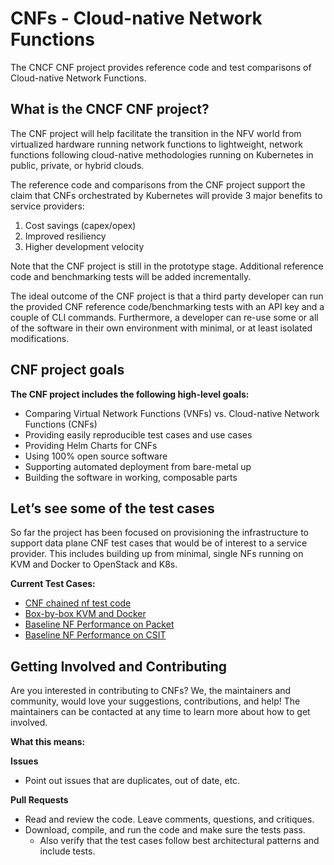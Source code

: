 # CNFs - Cloud-native Network Functions

The CNCF CNF project provides reference code and test comparisons of Cloud-native Network Functions. 


## What is the CNCF CNF project?

The CNF project will help facilitate the transition in the NFV world from virtualized hardware running network functions to lightweight, network functions following cloud-native methodologies running on Kubernetes in public, private, or hybrid clouds. 

The reference code and comparisons from the CNF project support the claim that CNFs orchestrated by Kubernetes will provide 3 major benefits to service providers: 

1. Cost savings (capex/opex)
1. Improved resiliency
1. Higher development velocity

Note that the CNF project is still in the prototype stage. Additional reference code and benchmarking tests will be added incrementally.

The ideal outcome of the CNF project is that a third party developer can run the provided CNF reference code/benchmarking tests with an API key and a couple of CLI commands. Furthermore, a developer can re-use some or all of the software in their own environment with minimal, or at least isolated modifications.


## CNF project goals

**The CNF project includes the following high-level goals:**

- Comparing Virtual Network Functions (VNFs) vs. Cloud-native Network Functions (CNFs)
- Providing easily reproducible test cases and use cases
- Providing Helm Charts for CNFs
- Using 100% open source software
- Supporting automated deployment from bare-metal up
- Building the software in working, composable parts 


## Let’s see some of the test cases

So far the project has been focused on provisioning the infrastructure to support data plane CNF test cases that would be of interest to a service provider. This includes building up from minimal, single NFs running on KVM and Docker to OpenStack and K8s.

**Current Test Cases:** 

- [CNF chained nf test code](https://github.com/cncf/cnfs/blob/master/comparison/kubecon18-chained_nf_test/README.md)
- [Box-by-box KVM and Docker](https://github.com/cncf/cnfs/tree/master/comparison/box-by-box-kvm-docker)
- [Baseline NF Performance on Packet](https://github.com/cncf/cnfs/tree/master/comparison/baseline_nf_performance-packet)
- [Baseline NF Performance on CSIT](https://github.com/cncf/cnfs/tree/master/comparison/baseline_nf_performance-csit)


## Getting Involved and Contributing

Are you interested in contributing to CNFs? We, the maintainers and community,
would love your suggestions, contributions, and help! The
maintainers can be contacted at any time to learn more about how to get
involved.

**What this means:**

__Issues__
* Point out issues that are duplicates, out of date, etc.

__Pull Requests__
* Read and review the code. Leave comments, questions, and critiques.
* Download, compile, and run the code and make sure the tests pass.
  - Also verify that the test cases follow best architectural patterns and include tests.

